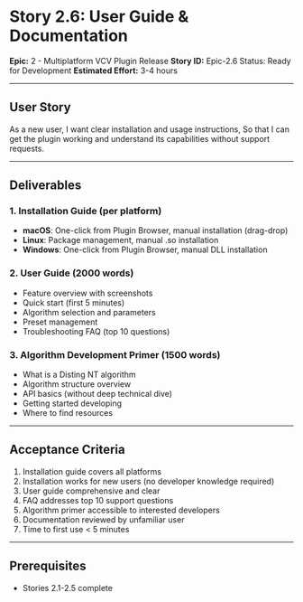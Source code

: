 # Story 2.6: User Guide & Documentation

**Epic:** 2 - Multiplatform VCV Plugin Release
**Story ID:** Epic-2.6
Status: Ready for Development
**Estimated Effort:** 3-4 hours

---

## User Story

As a new user,
I want clear installation and usage instructions,
So that I can get the plugin working and understand its capabilities without support requests.

---

## Deliverables

### 1. Installation Guide (per platform)
- **macOS**: One-click from Plugin Browser, manual installation (drag-drop)
- **Linux**: Package management, manual .so installation
- **Windows**: One-click from Plugin Browser, manual DLL installation

### 2. User Guide (2000 words)
- Feature overview with screenshots
- Quick start (first 5 minutes)
- Algorithm selection and parameters
- Preset management
- Troubleshooting FAQ (top 10 questions)

### 3. Algorithm Development Primer (1500 words)
- What is a Disting NT algorithm
- Algorithm structure overview
- API basics (without deep technical dive)
- Getting started developing
- Where to find resources

---

## Acceptance Criteria

1. Installation guide covers all platforms
2. Installation works for new users (no developer knowledge required)
3. User guide comprehensive and clear
4. FAQ addresses top 10 support questions
5. Algorithm primer accessible to interested developers
6. Documentation reviewed by unfamiliar user
7. Time to first use < 5 minutes

---

## Prerequisites

- Stories 2.1-2.5 complete
